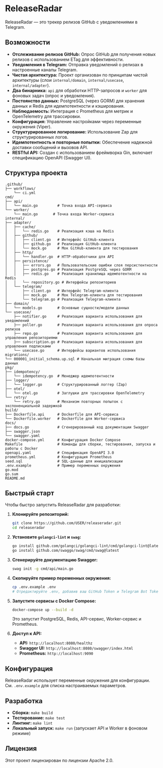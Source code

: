 # ReleaseRadar

ReleaseRadar — это трекер релизов GitHub с уведомлениями в Telegram.

## Возможности

-   **Отслеживание релизов GitHub:** Опрос GitHub для получения новых релизов с использованием ETag для эффективности.
-   **Уведомления в Telegram:** Отправка уведомлений о релизах в настроенные каналы Telegram.
-   **Чистая архитектура:** Проект организован по принципам чистой архитектуры (слои `internal/domain`, `internal/usecase`, `internal/adapter`).
-   **Два бинарника:** `api` для обработки HTTP-запросов и `worker` для фоновых задач (опрос и уведомления).
-   **Постоянство данных:** PostgreSQL (через GORM) для хранения данных и Redis для идемпотентности и кэширования.
-   **Наблюдаемость:** Интеграция с Prometheus для метрик и OpenTelemetry для трассировки.
-   **Конфигурация:** Управление настройками через переменные окружения (Viper).
-   **Структурированное логирование:** Использование Zap для структурированных логов.
-   **Идемпотентность и повторные попытки:** Обеспечение надежной доставки сообщений и вызовов API.
-   **RESTful API:** Создан с использованием фреймворка Gin, включает спецификацию OpenAPI (Swagger UI).

## Структура проекта

```
.github/
├── workflows/
    └── ci.yml
cmd/
├── api/
│   └── main.go         # Точка входа API-сервиса
└── worker/
    └── main.go       # Точка входа Worker-сервиса
internal/
├── adapter/
│   ├── cache/
│   │   └── redis.go    # Реализация кэша на Redis
│   ├── github/
│   │   ├── client.go   # Интерфейс GitHub-клиента
│   │   ├── github.go   # Реализация GitHub-клиента
│   │   └── mock.go     # Мок GitHub-клиента для тестирования
│   ├── http/
│   │   └── handler.go  # HTTP-обработчики для API
│   ├── persistence/
│   │   ├── errors.go   # Пользовательские ошибки слоя персистентности
│   │   ├── postgres.go # Реализация PostgreSQL через GORM
│   │   ├── redis.go    # Реализация хранилища идемпотентности на Redis
│   │   └── repository.go # Интерфейсы репозиториев
│   └── telegram/
│       ├── client.go   # Интерфейс Telegram-клиента
│       ├── mock.go     # Мок Telegram-клиента для тестирования
│       └── telegram.go # Реализация Telegram-клиента
├── domain/
│   └── models.go       # Основные сущности/модели данных
└── usecase/
    ├── notifier.go     # Реализация варианта использования для уведомлений
    ├── poller.go       # Реализация варианта использования для опроса релизов
    ├── repo.go         # Реализация варианта использования для управления репозиториями
    ├── subscription.go # Реализация варианта использования для управления подписками
    └── usecase.go      # Интерфейсы вариантов использования
migrations/
└── 000001_initial_schema.up.sql # Начальная миграция схемы базы данных
pkg/
├── idempotency/
│   └── idempotency.go  # Менеджер идемпотентности
├── logger/
│   └── logger.go       # Структурированный логгер (Zap)
├── otel/
│   └── otel.go         # Заглушки для трассировки OpenTelemetry
└── retry/
    └── retry.go        # Механизм повторных попыток с экспоненциальной задержкой
build/
├── Dockerfile.api      # Dockerfile для API-сервиса
└── Dockerfile.worker   # Dockerfile для Worker-сервиса
docs/
├── docs.go             # Сгенерированный код документации Swagger
├── swagger.json
└── swagger.yaml
docker-compose.yml      # Конфигурация Docker Compose
Makefile                # Команды для сборки, тестирования, запуска и работы с Docker
openapi.yaml            # Спецификация OpenAPI 3.0
prometheus.yml          # Конфигурация Prometheus
seed.sql                # SQL-данные для инициализации
.env.example            # Пример переменных окружения
go.mod
go.sum
README.md
```

## Быстрый старт

Чтобы быстро запустить ReleaseRadar для разработки:

1.  **Клонируйте репозиторий:**

    ```bash
    git clone https://github.com/USER/releaseradar.git
    cd releaseradar
    ```

2.  **Установите `golangci-lint` и `swag`:**

    ```bash
    go install github.com/golangci/golangci-lint/cmd/golangci-lint@latest
    go install github.com/swaggo/swag/cmd/swag@latest
    ```

3.  **Сгенерируйте документацию Swagger:**

    ```bash
    swag init -g cmd/api/main.go
    ```

4.  **Скопируйте пример переменных окружения:**

    ```bash
    cp .env.example .env
    # Отредактируйте .env, добавив ваш GitHub Token и Telegram Bot Token
    ```

5.  **Запустите сервисы с Docker Compose:**

    ```bash
    docker-compose up --build -d
    ```

    Это запустит PostgreSQL, Redis, API-сервис, Worker-сервис и Prometheus.

6.  **Доступ к API:**

    -   **API:** `http://localhost:8080/healthz`
    -   **Swagger UI:** `http://localhost:8080/swagger/index.html`
    -   **Prometheus:** `http://localhost:9090`

## Конфигурация

ReleaseRadar использует переменные окружения для конфигурации. См. `.env.example` для списка настраиваемых параметров.

## Разработка

-   **Сборка:** `make build`
-   **Тестирование:** `make test`
-   **Линтинг:** `make lint`
-   **Локальный запуск:** `make run` (запускает API и Worker в фоновом режиме)

## Лицензия

Этот проект лицензирован по лицензии Apache 2.0.
